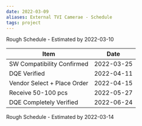 ```yaml
---
date: 2022-03-09
aliases: External TVI Camerae - Schedule
tags: project
---
```


Rough Schedule - Estimated by 2022-03-10

|Item|Date|
|--|:--:|
|SW Compatibility Confirmed|2022-03-25|
|DQE Verified|2022-04-11|
|Vendor Select + Place Order|2022-04-15|
|Receive 50-100 pcs|2022-05-27|
|DQE Completely Verified|2022-06-24|


Rough Schedule - Estimated by 2022-03-14

